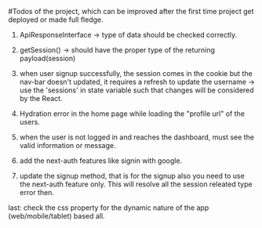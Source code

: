 #Todos of the project, which can be improved after the first time project get deployed or made full fledge.

1. ApiResponseInterface -> type of data should be checked correctly.

2. getSession() -> should have the proper type of the returning payload(session)

3. when user signup successfully, the session comes in the cookie but the nav-bar doesn't updated, it requires a refresh to update the username -> use the 'sessions' in state variable such that changes will be considered by the React.

4. Hydration error in the home page while loading the "profile url" of the users.

5. when the user is not logged in and reaches the dashboard, must see the valid information or message.

6. add the next-auth features like signin with google.

7. update the signup method, that is for the signup also you need to use the next-auth feature only. This will resolve all the session releated type error then.

last: check the css property for the dynamic nature of the app (web/mobile/tablet) based all.
